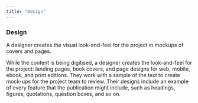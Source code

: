 ```yaml
---
title: "Design"
---
```


### Design

A designer creates the visual look-and-feel for the project in mockups of covers and pages.

While the content is being digitised, a designer creates the look-and-feel for the project: landing pages, book covers, and page designs for web, mobile, ebook, and print editions. They work with a sample of the text to create mock-ups for the project team to review. Their designs include an example of every feature that the publication might include, such as headings, figures, quotations, question boxes, and so on.
